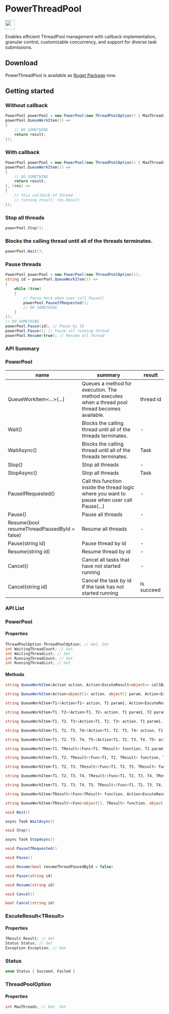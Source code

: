 # PowerThreadPool
<img src="https://www.nuget.org/Content/gallery/img/logo-header.svg?sanitize=true" height="30px">

Enables efficient ThreadPool management with callback implementation, granular control, customizable concurrency, and support for diverse task submissions.

## Download
PowerThreadPool is available as [Nuget Package](https://www.nuget.org/packages/PowerThreadPool/) now.

## Getting started
### Without callback
```csharp
PowerPool powerPool = new PowerPool(new ThreadPoolOption() { MaxThreads = 3 });
powerPool.QueueWorkItem(() => 
{
    // DO SOMETHING
    return result;
});
```
### With callback
```csharp
PowerPool powerPool = new PowerPool(new ThreadPoolOption() { MaxThreads = 3 });
powerPool.QueueWorkItem(() => 
{
    // DO SOMETHING
    return result;
}, (res) => 
{
    // this callback of thread
    // running result: res.Result
});
```
### Stop all threads
```csharp
powerPool.Stop();
```
### Blocks the calling thread until all of the threads terminates.
```csharp
powerPool.Wait();
```
### Pause threads
```csharp
PowerPool powerPool = new PowerPool(new ThreadPoolOption());
string id = powerPool.QueueWorkItem(() => 
{
    while (true)
    {
        // Pause here when user call Pause()
        powerPool.PauseIfRequested();
        // DO SOMETHING
    }
});
// DO SOMETHING
powerPool.Pause(id); // Pause by ID
powerPool.Pause(); // Pause all running thread
powerPool.Resume(true); // Resume all thread
```
### **API Summary**
### PowerPool
|name|summary|result|
|---|---|---|
|QueueWorkItem<...>(...)|Queues a method for execution. The method executes when a thread pool thread becomes available.|thread id|
|Wait()|Blocks the calling thread until all of the threads terminates.|-|
|WaitAsync()|Blocks the calling thread until all of the threads terminates.|Task|
|Stop()|Stop all threads|-|
|StopAsync()|Stop all threads|Task|
|PauseIfRequested()|Call this function inside the thread logic where you want to pause when user call Pause(...)|-|
|Pause()|Pause all threads|-|
|Resume(bool resumeThreadPausedById = false)|Resume all threads|-|
|Pause(string id)|Pause thread by id|-|
|Resume(string id)|Resume thread by id|-|
|Cancel()|Cancel all tasks that have not started running|-|
|Cancel(string id)|Cancel the task by id if the task has not started running|is succeed|
### **API List**
### PowerPool
#### Properties
```csharp
ThreadPoolOption ThreadPoolOption; // Get, Set
int WaitingThreadCount; // Get
int WaitingThreadList; // Get
int RunningThreadCount; // Get
int RunningThreadList; // Get
```
#### Methods
```csharp
string QueueWorkItem(Action action, Action<ExcuteResult<object>> callBack = null)
```
```csharp
string QueueWorkItem(Action<object[]> action, object[] param, Action<ExcuteResult<object>> callBack = null)
```
```csharp
string QueueWorkItem<T1>(Action<T1> action, T1 param1, Action<ExcuteResult<object>> callBack = null)
```
```csharp
string QueueWorkItem<T1, T2>(Action<T1, T2> action, T1 param1, T2 param2, Action<ExcuteResult<object>> callBack = null)
```
```csharp
string QueueWorkItem<T1, T2, T3>(Action<T1, T2, T3> action, T1 param1, T2 param2, T3 param3, Action<ExcuteResult<object>> callBack = null)
```
```csharp
string QueueWorkItem<T1, T2, T3, T4>(Action<T1, T2, T3, T4> action, T1 param1, T2 param2, T3 param3, T4 param4, Action<ExcuteResult<object>> callBack = null)
```
```csharp
string QueueWorkItem<T1, T2, T3, T4, T5>(Action<T1, T2, T3, T4, T5> action, T1 param1, T2 param2, T3 param3, T4 param4, T5 param5, Action<ExcuteResult<object>> callBack = null)
```
```csharp
string QueueWorkItem<T1, TResult>(Func<T1, TResult> function, T1 param1, Action<ExcuteResult<TResult>> callBack = null)
```
```csharp
string QueueWorkItem<T1, T2, TResult>(Func<T1, T2, TResult> function, T1 param1, T2 param2, Action<ExcuteResult<TResult>> callBack = null)
```
```csharp
string QueueWorkItem<T1, T2, T3, TResult>(Func<T1, T2, T3, TResult> function, T1 param1, T2 param2, T3 param3, Action<ExcuteResult<TResult>> callBack = null)
```
```csharp
string QueueWorkItem<T1, T2, T3, T4, TResult>(Func<T1, T2, T3, T4, TResult> function, T1 param1, T2 param2, T3 param3, T4 param4, Action<ExcuteResult<TResult>> callBack = null)
```
```csharp
string QueueWorkItem<T1, T2, T3, T4, T5, TResult>(Func<T1, T2, T3, T4, T5, TResult> function, T1 param1, T2 param2, T3 param3, T4 param4, T5 param5, Action<ExcuteResult<TResult>> callBack = null)
```
```csharp
string QueueWorkItem<TResult>(Func<TResult> function, Action<ExcuteResult<TResult>> callBack = null)
```
```csharp
string QueueWorkItem<TResult>(Func<object[], TResult> function, object[] param, Action<ExcuteResult<TResult>> callBack = null)
```
```csharp
void Wait()
```
```csharp
async Task WaitAsync()
```
```csharp
void Stop()
```
```csharp
async Task StopAsync()
```
```csharp
void PauseIfRequested()
```
```csharp
void Pause()
```
```csharp
void Resume(bool resumeThreadPausedById = false)
```
```csharp
void Pause(string id)
```
```csharp
void Resume(string id)
```
```csharp
void Cancel()
```
```csharp
bool Cancel(string id)
```
### ExcuteResult\<TResult>
#### Properties
```csharp
TResult Result; // Get
Status Status; // Get
Exception Exception; // Get
```
### Status
```csharp
enum Status { Succeed, Failed }
```
### ThreadPoolOption
#### Properties
```csharp
int MaxThreads; // Get, Set
```